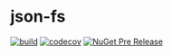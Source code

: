 # json-fs

[![build](https://ci.appveyor.com/api/projects/status/useeb81vu18k0irv/branch/master?svg=true)](https://ci.appveyor.com/project/ptcoda/json-fs)
[![codecov](https://codecov.io/gh/ptcoda/json-fs/branch/master/graph/badge.svg)](https://codecov.io/gh/ptcoda/json-fs)
[![NuGet Pre Release](https://img.shields.io/nuget/vpre/JsonFs.svg)](https://www.nuget.org/packages/JsonFs)